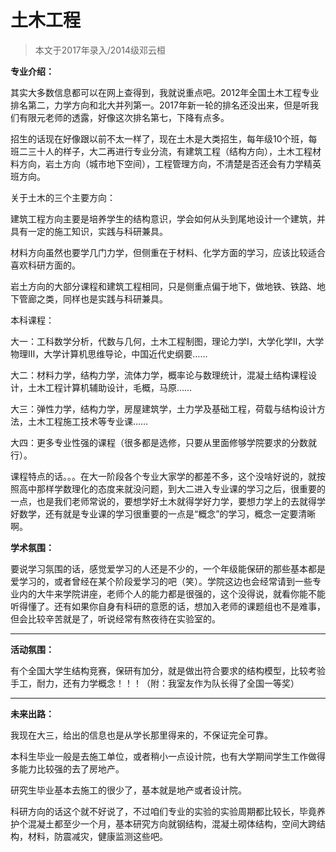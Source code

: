 
# 土木工程  

> 本文于2017年录入/2014级邓云桓  

**专业介绍：**

其实大多数信息都可以在网上查得到，我就说重点吧。2012年全国土木工程专业排名第二，力学方向和北大并列第一。2017年新一轮的排名还没出来，但是听我们有限元老师的透露，好像这次排名第七，下降有点多。

招生的话现在好像跟以前不太一样了，现在土木是大类招生，每年级10个班，每班二三十人的样子，大二再进行专业分流，有建筑工程（结构方向），土木工程材料方向，岩土方向（城市地下空间），工程管理方向，不清楚是否还会有力学精英班方向。

关于土木的三个主要方向：

建筑工程方向主要是培养学生的结构意识，学会如何从头到尾地设计一个建筑，并具有一定的施工知识，实践与科研兼具。

材料方向虽然也要学几门力学，但侧重在于材料、化学方面的学习，应该比较适合喜欢科研方面的。

岩土方向的大部分课程和建筑工程相同，只是侧重点偏于地下，做地铁、铁路、地下管廊之类，同样也是实践与科研兼具。

本科课程：

大一：工科数学分析，代数与几何，土木工程制图，理论力学Ⅰ，大学化学Ⅱ，大学物理Ⅲ，大学计算机思维导论，中国近代史纲要……

大二：材料力学，结构力学，流体力学，概率论与数理统计，混凝土结构课程设计，土木工程计算机辅助设计，毛概，马原……

大三：弹性力学，结构力学，房屋建筑学，土力学及基础工程，荷载与结构设计方法，土木工程施工技术等专业课……

大四：更多专业性强的课程（很多都是选修，只要从里面修够学院要求的分数就行）。

课程特点的话。。。在大一阶段各个专业大家学的都差不多，这个没啥好说的，就按照高中那样学数理化的态度来就没问题，到大二进入专业课的学习之后，很重要的一点，也是我们老师常说的，要想学好土木就得学好力学，要想力学上的去就得学好数学，还有就是专业课的学习很重要的一点是“概念”的学习，概念一定要清晰啊。



**学术氛围：**

要说学习氛围的话，感觉爱学习的人还是不少的，一个年级能保研的那些基本都是爱学习的，或者曾经在某个阶段爱学习的吧（笑）。学院这边也会经常请到一些专业内的大牛来学院讲座，老师个人的能力都是很强的，这个没得说，就看你能不能听得懂了。还有如果你自身有科研的意愿的话，想加入老师的课题组也不是难事，但会比较辛苦就是了，听说经常有熬夜待在实验室的。

****

**活动氛围：**

有个全国大学生结构竞赛，保研有加分，就是做出符合要求的结构模型，比较考验手工，耐力，还有力学概念！！！（附：我室友作为队长得了全国一等奖）

****

**未来出路：**

我现在大三，给出的信息也是从学长那里得来的，不保证完全可靠。

本科生毕业一般是去施工单位，或者稍小一点设计院，也有大学期间学生工作做得多能力比较强的去了房地产。

研究生毕业基本去施工的很少了，基本就是地产或者设计院。

科研方向的话这个就不好说了，不过咱们专业的实验的实验周期都比较长，毕竟养护个混凝土都至少一个月，基本研究方向就钢结构，混凝土砌体结构，空间大跨结构，材料，防震减灾，健康监测这些吧。




